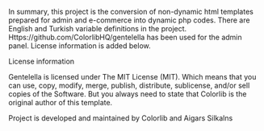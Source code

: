 

In summary, this project is the conversion of non-dynamic html templates prepared for admin and e-commerce into dynamic php codes. There are English and Turkish variable definitions in the project. Https://github.com/ColorlibHQ/gentelella has been used for the admin panel. License information is added below.

License information 

Gentelella is licensed under The MIT License (MIT). Which means that you can use, copy, modify, merge, publish, distribute, sublicense, and/or sell copies of the Software. But you always need to state that Colorlib is the original author of this template.

Project is developed and maintained by Colorlib and Aigars Silkalns
